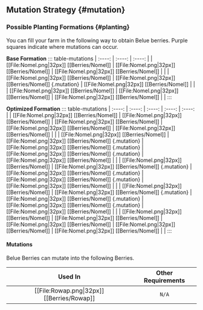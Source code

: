 ## Mutation Strategy {#mutation}

### Possible Planting Formations {#planting}

You can fill your farm in the following way to obtain Belue berries. Purple squares indicate where mutations can occur.

**Base Formation**
::: table-mutations
| :----: | :----: | :----: |
| [[File:Nomel.png\|32px]] [[Berries/Nomel]] | [[File:Nomel.png\|32px]] [[Berries/Nomel]] | [[File:Nomel.png\|32px]] [[Berries/Nomel]] | |
| [[File:Nomel.png\|32px]] [[Berries/Nomel]] | [[File:Nomel.png\|32px]] [[Berries/Nomel]] {.mutation} | [[File:Nomel.png\|32px]] [[Berries/Nomel]] | |
| [[File:Nomel.png\|32px]] [[Berries/Nomel]] | [[File:Nomel.png\|32px]] [[Berries/Nomel]] | [[File:Nomel.png\|32px]] [[Berries/Nomel]] | |
:::

**Optimized Formation**
::: table-mutations
| :----: | :----: | :----: | :----: | :----: |
| [[File:Nomel.png\|32px]] [[Berries/Nomel]] | [[File:Nomel.png\|32px]] [[Berries/Nomel]] | [[File:Nomel.png\|32px]] [[Berries/Nomel]] | [[File:Nomel.png\|32px]] [[Berries/Nomel]] | [[File:Nomel.png\|32px]] [[Berries/Nomel]] | |
| [[File:Nomel.png\|32px]] [[Berries/Nomel]] | [[File:Nomel.png\|32px]] [[Berries/Nomel]] {.mutation} | [[File:Nomel.png\|32px]] [[Berries/Nomel]] {.mutation} | [[File:Nomel.png\|32px]] [[Berries/Nomel]] {.mutation} | [[File:Nomel.png\|32px]] [[Berries/Nomel]] | |
| [[File:Nomel.png\|32px]] [[Berries/Nomel]] | [[File:Nomel.png\|32px]] [[Berries/Nomel]] {.mutation} | [[File:Nomel.png\|32px]] [[Berries/Nomel]] {.mutation} | [[File:Nomel.png\|32px]] [[Berries/Nomel]] {.mutation} | [[File:Nomel.png\|32px]] [[Berries/Nomel]] | |
| [[File:Nomel.png\|32px]] [[Berries/Nomel]] | [[File:Nomel.png\|32px]] [[Berries/Nomel]] {.mutation} | [[File:Nomel.png\|32px]] [[Berries/Nomel]] {.mutation} | [[File:Nomel.png\|32px]] [[Berries/Nomel]] {.mutation} | [[File:Nomel.png\|32px]] [[Berries/Nomel]] | |
| [[File:Nomel.png\|32px]] [[Berries/Nomel]] | [[File:Nomel.png\|32px]] [[Berries/Nomel]] | [[File:Nomel.png\|32px]] [[Berries/Nomel]] | [[File:Nomel.png\|32px]] [[Berries/Nomel]] | [[File:Nomel.png\|32px]] [[Berries/Nomel]] | |
:::

#### Mutations
Belue Berries can mutate into the following Berries.

| Used In                                       | Other Requirements |
| :---:                                         | :---: |
| [[File:Rowap.png\|32px]] [[Berries/Rowap]]    | `N/A` |